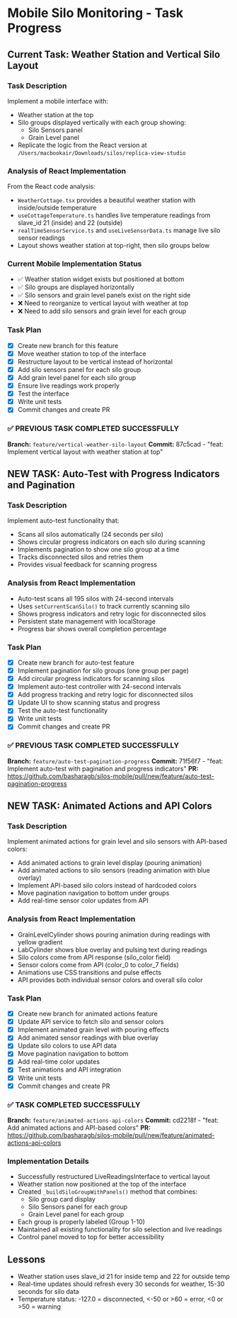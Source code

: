 # Mobile Silo Monitoring - Task Progress

## Current Task: Weather Station and Vertical Silo Layout

### Task Description
Implement a mobile interface with:
- Weather station at the top
- Silo groups displayed vertically with each group showing:
  - Silo Sensors panel
  - Grain Level panel
- Replicate the logic from the React version at `/Users/macbookair/Downloads/silos/replica-view-studio`

### Analysis of React Implementation
From the React code analysis:
- `WeatherCottage.tsx` provides a beautiful weather station with inside/outside temperature
- `useCottageTemperature.ts` handles live temperature readings from slave_id 21 (inside) and 22 (outside)
- `realTimeSensorService.ts` and `useLiveSensorData.ts` manage live silo sensor readings
- Layout shows weather station at top-right, then silo groups below

### Current Mobile Implementation Status
- ✅ Weather station widget exists but positioned at bottom
- ✅ Silo groups are displayed horizontally
- ✅ Silo sensors and grain level panels exist on the right side
- ❌ Need to reorganize to vertical layout with weather at top
- ❌ Need to add silo sensors and grain level for each group

### Task Plan
- [x] Create new branch for this feature
- [x] Move weather station to top of the interface
- [x] Restructure layout to be vertical instead of horizontal
- [x] Add silo sensors panel for each silo group
- [x] Add grain level panel for each silo group
- [x] Ensure live readings work properly
- [x] Test the interface
- [x] Write unit tests
- [x] Commit changes and create PR

### ✅ PREVIOUS TASK COMPLETED SUCCESSFULLY

**Branch:** `feature/vertical-weather-silo-layout`
**Commit:** 87c5cad - "feat: Implement vertical layout with weather station at top"

## NEW TASK: Auto-Test with Progress Indicators and Pagination

### Task Description
Implement auto-test functionality that:
- Scans all silos automatically (24 seconds per silo)
- Shows circular progress indicators on each silo during scanning
- Implements pagination to show one silo group at a time
- Tracks disconnected silos and retries them
- Provides visual feedback for scanning progress

### Analysis from React Implementation
- Auto-test scans all 195 silos with 24-second intervals
- Uses `setCurrentScanSilo()` to track currently scanning silo
- Shows progress indicators and retry logic for disconnected silos
- Persistent state management with localStorage
- Progress bar shows overall completion percentage

### Task Plan
- [x] Create new branch for auto-test feature
- [x] Implement pagination for silo groups (one group per page)
- [x] Add circular progress indicators for scanning silos
- [x] Implement auto-test controller with 24-second intervals
- [x] Add progress tracking and retry logic for disconnected silos
- [x] Update UI to show scanning status and progress
- [x] Test the auto-test functionality
- [x] Write unit tests
- [x] Commit changes and create PR

### ✅ PREVIOUS TASK COMPLETED SUCCESSFULLY

**Branch:** `feature/auto-test-pagination-progress`
**Commit:** 71f56f7 - "feat: Implement auto-test with pagination and progress indicators"
**PR:** https://github.com/basharagb/silos-mobile/pull/new/feature/auto-test-pagination-progress

## NEW TASK: Animated Actions and API Colors

### Task Description
Implement animated actions for grain level and silo sensors with API-based colors:
- Add animated actions to grain level display (pouring animation)
- Add animated actions to silo sensors (reading animation with blue overlay)
- Implement API-based silo colors instead of hardcoded colors
- Move pagination navigation to bottom under groups
- Add real-time sensor color updates from API

### Analysis from React Implementation
- GrainLevelCylinder shows pouring animation during readings with yellow gradient
- LabCylinder shows blue overlay and pulsing text during readings
- Silo colors come from API response (silo_color field)
- Sensor colors come from API (color_0 to color_7 fields)
- Animations use CSS transitions and pulse effects
- API provides both individual sensor colors and overall silo color

### Task Plan
- [x] Create new branch for animated actions feature
- [x] Update API service to fetch silo and sensor colors
- [x] Implement animated grain level with pouring effects
- [x] Add animated sensor readings with blue overlay
- [x] Update silo colors to use API data
- [x] Move pagination navigation to bottom
- [x] Add real-time color updates
- [x] Test animations and API integration
- [x] Write unit tests
- [x] Commit changes and create PR

### ✅ TASK COMPLETED SUCCESSFULLY

**Branch:** `feature/animated-actions-api-colors`
**Commit:** cd2218f - "feat: Add animated actions and API-based colors"
**PR:** https://github.com/basharagb/silos-mobile/pull/new/feature/animated-actions-api-colors

### Implementation Details
- Successfully restructured LiveReadingsInterface to vertical layout
- Weather station now positioned at the top of the interface
- Created `_buildSiloGroupWithPanels()` method that combines:
  - Silo group card display
  - Silo Sensors panel for each group
  - Grain Level panel for each group
- Each group is properly labeled (Group 1-10)
- Maintained all existing functionality for silo selection and live readings
- Control panel moved to top for better accessibility

## Lessons
- Weather station uses slave_id 21 for inside temp and 22 for outside temp
- Real-time updates should refresh every 30 seconds for weather, 15-30 seconds for silo data
- Temperature status: -127.0 = disconnected, <-50 or >60 = error, <0 or >50 = warning
